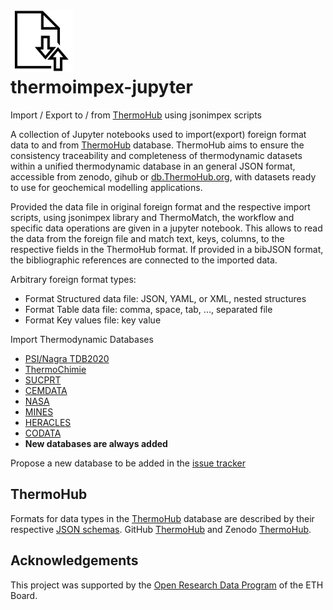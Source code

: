 # <img src="Imp-exp-foreign.png" width="100" height="100"> </br> thermoimpex-jupyter 
Import / Export to / from [ThermoHub](https://thermohub.org/thermohub/thermohub/) using jsonimpex scripts 

A collection of Jupyter notebooks used to import(export) foreign format data to and from [ThermoHub](https://thermohub.org/thermohub/thermohub/) database. ThermoHub aims to ensure the consistency traceability and completeness of thermodynamic datasets within a unified thermodynamic database in an general JSON format, accessible from zenodo, gihub or [db.ThermoHub.org](https://db.thermohub.org), with datasets ready to use for geochemical modelling applications.

Provided the data file in original foreign format and the respective import scripts, using jsonimpex library and ThermoMatch, the workflow and specific data operations are given in a jupyter notebook. This allows to read the data from the foreign file and match text, keys, columns, to the respective fields in the ThermoHub format. If provided in a bibJSON format, the bibliographic references are connected to the imported data. 

Arbitrary foreign format types: 
* Format Structured data file: JSON, YAML, or XML, nested structures
* Format Table data file: comma, space, tab, ..., separated file
* Format Key values file: key value

Import Thermodynamic Databases

- [PSI/Nagra TDB2020](/databases/PSINA-TDB2020/readme.md)
- [ThermoChimie](/databases/THERMOCHIMIE/readme.md)
- [SUCPRT](/databases/SUPCRT/readme.md)
- [CEMDATA](/databases/CEMDATA/readme.md)
- [NASA](/databases/NASA/readme.md)
- [MINES](/databases/MINES/readme.md)
- [HERACLES](/databases/HERACLES/readme.md)
- [CODATA](/databases/CODATA/readme.md)
- **New databases are always added**

Propose a new database to be added in the [issue tracker](https://github.com/thermohub/thermoimpex-jupyter/issues)

## ThermoHub

Formats for data types in the [ThermoHub](https://thermohub.org/thermohub/thermohub/) database are described by their respective [JSON schemas](https://github.com/thermohub/thermoimpex-jupyter/tree/main/Resources/data/schemas). GitHub [ThermoHub](https://github.com/thermohub/thermohub) and Zenodo [ThermoHub](https://zenodo.org/records/7385311).


## Acknowledgements  
This project was supported by the [Open Research Data Program](https://ethrat.ch/en/eth-domain/open-research-data/) of the ETH Board.